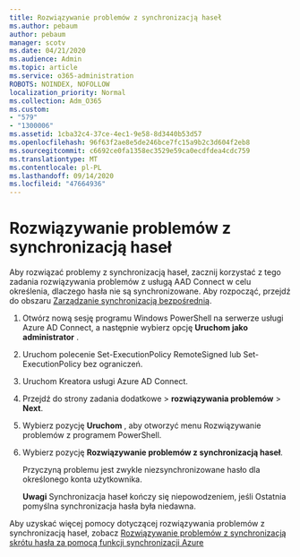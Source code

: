 ```yaml
---
title: Rozwiązywanie problemów z synchronizacją haseł
ms.author: pebaum
author: pebaum
manager: scotv
ms.date: 04/21/2020
ms.audience: Admin
ms.topic: article
ms.service: o365-administration
ROBOTS: NOINDEX, NOFOLLOW
localization_priority: Normal
ms.collection: Adm_O365
ms.custom:
- "579"
- "1300006"
ms.assetid: 1cba32c4-37ce-4ec1-9e58-8d3440b53d57
ms.openlocfilehash: 96f63f2ae8e5de246bce7fc15a9b2c3d604f2eb8
ms.sourcegitcommit: c6692ce0fa1358ec3529e59ca0ecdfdea4cdc759
ms.translationtype: MT
ms.contentlocale: pl-PL
ms.lasthandoff: 09/14/2020
ms.locfileid: "47664936"
---
```

# <a name="troubleshoot-password-synchronization"></a>Rozwiązywanie problemów z synchronizacją haseł

Aby rozwiązać problemy z synchronizacją haseł, zacznij korzystać z tego zadania rozwiązywania problemów z usługą AAD Connect w celu określenia, dlaczego hasła nie są synchronizowane. Aby rozpocząć, przejdź do obszaru [Zarządzanie synchronizacją bezpośrednią](https://admin.microsoft.com/AdminPortal/Home#/dirsyncmanagement).  

1. Otwórz nową sesję programu Windows PowerShell na serwerze usługi Azure AD Connect, a następnie wybierz opcję **Uruchom jako administrator** .

2. Uruchom polecenie Set-ExecutionPolicy RemoteSigned lub Set-ExecutionPolicy bez ograniczeń.

3. Uruchom Kreatora usługi Azure AD Connect.

4. Przejdź do strony zadania dodatkowe > **rozwiązywania problemów**  >  **Next**.

5. Wybierz pozycję **Uruchom** , aby otworzyć menu Rozwiązywanie problemów z programem PowerShell.

6. Wybierz pozycję **Rozwiązywanie problemów z synchronizacją haseł**.

    Przyczyną problemu jest zwykle niezsynchronizowane hasło dla określonego konta użytkownika.

    **Uwagi** Synchronizacja haseł kończy się niepowodzeniem, jeśli Ostatnia pomyślna synchronizacja hasła była niedawna.

Aby uzyskać więcej pomocy dotyczącej rozwiązywania problemów z synchronizacją haseł, zobacz [Rozwiązywanie problemów z synchronizacją skrótu hasła za pomocą funkcji synchronizacji Azure](https://docs.microsoft.com/azure/active-directory/hybrid/tshoot-connect-password-hash-synchronization)